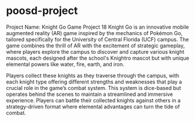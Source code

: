 # poosd-project
Project Name: Knight Go Game Project 18
Knight Go is an innovative mobile augmented reality (AR) game inspired by the mechanics of Pokémon Go, tailored specifically for the University of Central Florida (UCF) campus. The game combines the thrill of AR with the excitement of strategic gameplay, where players explore the campus to discover and capture various knight mascots, each designed after the school's Knightro mascot but with unique elemental powers like water, fire, earth, and iron.

Players collect these knights as they traverse through the campus, with each knight type offering different strengths and weaknesses that play a crucial role in the game’s combat system. This system is dice-based but operates behind the scenes to maintain a streamlined and immersive experience. Players can battle their collected knights against others in a strategy-driven format where elemental advantages can turn the tide of combat.
